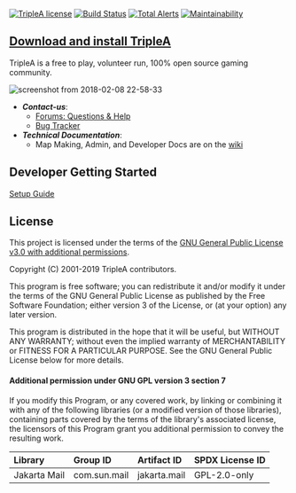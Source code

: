 [![TripleA license](https://img.shields.io/github/license/triplea-game/triplea.svg?style=flat-square)](https://github.com/triplea-game/triplea/blob/master/LICENSE)
[![Build Status](https://travis-ci.com/triplea-game/triplea.svg?branch=master)](https://travis-ci.com/triplea-game/triplea)
[![Total Alerts](https://img.shields.io/lgtm/alerts/g/triplea-game/triplea.svg?logo=lgtm&logoWidth=18&style=flat-square)](https://lgtm.com/projects/g/triplea-game/triplea/alerts)
[![Maintainability](https://api.codeclimate.com/v1/badges/fa814ed45202485a92bf/maintainability)](https://codeclimate.com/github/triplea-game/triplea/maintainability)

## [Download and install TripleA](http://triplea-game.org/download/)
TripleA is a free to play, volunteer run, 100% open source gaming community.

![screenshot from 2018-02-08 22-58-33](https://user-images.githubusercontent.com/12397753/36015523-a4e28a24-0d23-11e8-84c0-c4bd0ee19ce0.png)

  - ***Contact-us***:
    - [Forums: Questions & Help](https://forums.triplea-game.org/category/10/help-questions)
    - [Bug Tracker](https://github.com/triplea-game/triplea/issues/new)
  - ***Technical Documentation***:
    - Map Making, Admin, and Developer Docs are on the [wiki](https://github.com/triplea-game/triplea/wiki)

## Developer Getting Started

[Setup Guide](/docs/development/README.md)

## License

This project is licensed under the terms of the
[GNU General Public License v3.0 with additional permissions](/LICENSE).

Copyright (C) 2001-2019 TripleA contributors.

This program is free software; you can redistribute it and/or modify it under the terms
of the GNU General Public License as published by the Free Software Foundation; either
version 3 of the License, or (at your option) any later version.

This program is distributed in the hope that it will be useful, but WITHOUT ANY WARRANTY;
without even the implied warranty of MERCHANTABILITY or FITNESS FOR A PARTICULAR PURPOSE.
See the GNU General Public License below for more details.

#### Additional permission under GNU GPL version 3 section 7

If you modify this Program, or any covered work, by linking or combining it with any
of the following libraries (or a modified version of those libraries), containing
parts covered by the terms of the library's associated license, the licensors of
this Program grant you additional permission to convey the resulting work.

Library | Group ID | Artifact ID | SPDX License ID
:-- | :-- | :-- | :--
Jakarta Mail | com.sun.mail | jakarta.mail | GPL-2.0-only
